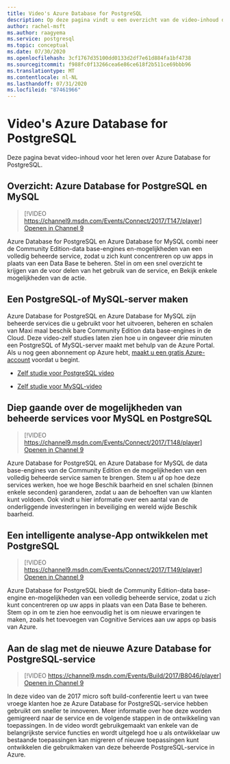 ```yaml
---
title: Video's Azure Database for PostgreSQL
description: Op deze pagina vindt u een overzicht van de video-inhoud die relevant is voor Learning Azure Database for PostgreSQL.
author: rachel-msft
ms.author: raagyema
ms.service: postgresql
ms.topic: conceptual
ms.date: 07/30/2020
ms.openlocfilehash: 3cf1767d35100dd0133d2df7e61d884fa1bf4738
ms.sourcegitcommit: f988fc0f13266cea6e86ce618f2b511ce69bbb96
ms.translationtype: MT
ms.contentlocale: nl-NL
ms.lasthandoff: 07/31/2020
ms.locfileid: "87461966"
---
```

# <a name="azure-database-for-postgresql-videos"></a>Video's Azure Database for PostgreSQL

Deze pagina bevat video-inhoud voor het leren over Azure Database for PostgreSQL.

## <a name="overview-azure-database-for-postgresql-and-mysql"></a>Overzicht: Azure Database for PostgreSQL en MySQL

>[!VIDEO https://channel9.msdn.com/Events/Connect/2017/T147/player] 
[Openen in Channel 9](https://channel9.msdn.com/Events/Connect/2017/T147)

Azure Database for PostgreSQL en Azure Database for MySQL combi neer de Community Edition-data base-engines en-mogelijkheden van een volledig beheerde service, zodat u zich kunt concentreren op uw apps in plaats van een Data Base te beheren. Stel in om een snel overzicht te krijgen van de voor delen van het gebruik van de service, en Bekijk enkele mogelijkheden van de actie.

## <a name="create-a-postgresql-or-mysql-server"></a>Een PostgreSQL-of MySQL-server maken
Azure Database for PostgreSQL en Azure Database for MySQL zijn beheerde services die u gebruikt voor het uitvoeren, beheren en schalen van Maxi maal beschik bare Community Edition data base-engines in de Cloud. Deze video-zelf studies laten zien hoe u in ongeveer drie minuten een PostgreSQL of MySQL-server maakt met behulp van de Azure Portal. Als u nog geen abonnement op Azure hebt, [maakt u een gratis Azure-account](https://azure.microsoft.com/free/) voordat u begint.

* [Zelf studie voor PostgreSQL video](https://azure.microsoft.com/resources/videos/create-an-azure-database-for-postgresql-server-in-the-azure-portal)

* [Zelf studie voor MySQL-video](https://azure.microsoft.com/resources/videos/create-an-azure-database-for-mysql-server-by-using-the-azure-portal)

## <a name="deep-dive-on-managed-service-capabilities-for-mysql-and-postgresql"></a>Diep gaande over de mogelijkheden van beheerde services voor MySQL en PostgreSQL

>[!VIDEO https://channel9.msdn.com/Events/Connect/2017/T148/player]
[Openen in Channel 9](https://channel9.msdn.com/Events/Connect/2017/T148)

Azure Database for PostgreSQL en Azure Database for MySQL de data base-engines van de Community Edition en de mogelijkheden van een volledig beheerde service samen te brengen. Stem u af op hoe deze services werken, hoe we hoge Beschik baarheid en snel schalen (binnen enkele seconden) garanderen, zodat u aan de behoeften van uw klanten kunt voldoen. Ook vindt u hier informatie over een aantal van de onderliggende investeringen in beveiliging en wereld wijde Beschik baarheid.

## <a name="develop-an-intelligent-analytics-app-with-postgresql"></a>Een intelligente analyse-App ontwikkelen met PostgreSQL

>[!VIDEO https://channel9.msdn.com/Events/Connect/2017/T149/player]
[Openen in Channel 9](https://channel9.msdn.com/Events/Connect/2017/T149)

Azure Database for PostgreSQL biedt de Community Edition-data base-engine en-mogelijkheden van een volledig beheerde service, zodat u zich kunt concentreren op uw apps in plaats van een Data Base te beheren. Stem op in om te zien hoe eenvoudig het is om nieuwe ervaringen te maken, zoals het toevoegen van Cognitive Services aan uw apps op basis van Azure.

## <a name="how-to-get-started-with-the-new-azure-database-for-postgresql-service"></a>Aan de slag met de nieuwe Azure Database for PostgreSQL-service

>[!VIDEO https://channel9.msdn.com/Events/Build/2017/B8046/player]
[Openen in Channel 9](https://channel9.msdn.com/events/Build/2017/B8046)

In deze video van de 2017 micro soft build-conferentie leert u van twee vroege klanten hoe ze Azure Database for PostgreSQL-service hebben gebruikt om sneller te innoveren. Meer informatie over hoe deze worden gemigreerd naar de service en de volgende stappen in de ontwikkeling van toepassingen. In de video wordt gebruikgemaakt van enkele van de belangrijkste service functies en wordt uitgelegd hoe u als ontwikkelaar uw bestaande toepassingen kan migreren of nieuwe toepassingen kunt ontwikkelen die gebruikmaken van deze beheerde PostgreSQL-service in Azure.
